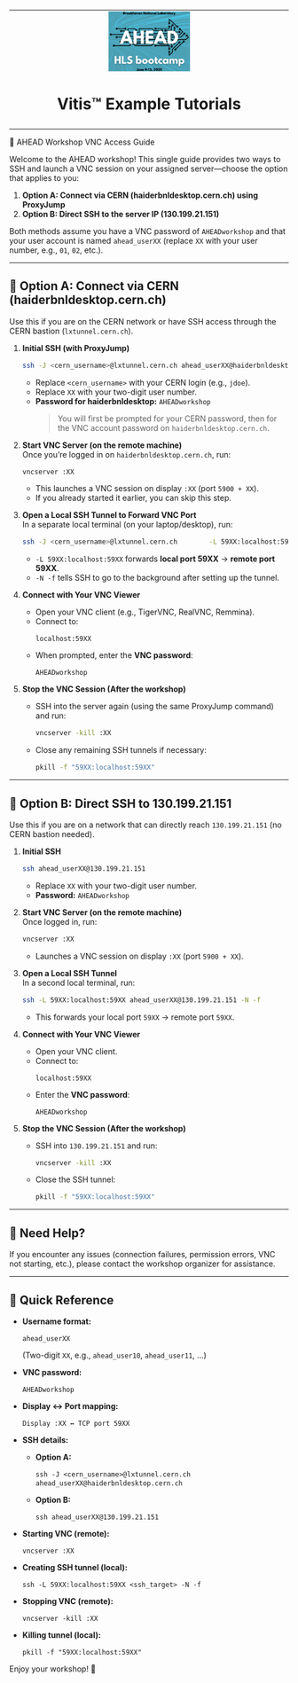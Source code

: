 <table class="sphinxhide" width="100%">
  <tr>
    <td align="center">
      <img src="../vadd/images/copy.png" width="30%"/><h1>Vitis™ Example Tutorials</h1>
    </td>
  </tr>
  <tr>
    <td></td>
  </tr>
</table

# 🚀 AHEAD Workshop VNC Access Guide

Welcome to the AHEAD workshop! This single guide provides two ways to SSH and launch a VNC session on your assigned server—choose the option that applies to you:

1. **Option A: Connect via CERN (haiderbnldesktop.cern.ch) using ProxyJump**  
2. **Option B: Direct SSH to the server IP (130.199.21.151)**

Both methods assume you have a VNC password of `AHEADworkshop` and that your user account is named `ahead_userXX` (replace `XX` with your user number, e.g., `01`, `02`, etc.).  

---

## 📌 Option A: Connect via CERN (haiderbnldesktop.cern.ch)

Use this if you are on the CERN network or have SSH access through the CERN bastion (`lxtunnel.cern.ch`).

1. **Initial SSH (with ProxyJump)**  
   ```bash
   ssh -J <cern_username>@lxtunnel.cern.ch ahead_userXX@haiderbnldesktop.cern.ch
   ```
   - Replace `<cern_username>` with your CERN login (e.g., `jdoe`).  
   - Replace `XX` with your two-digit user number.  
   - **Password for haiderbnldesktop:** `AHEADworkshop`  
     > You will first be prompted for your CERN password, then for the VNC account password on `haiderbnldesktop.cern.ch`.

2. **Start VNC Server (on the remote machine)**  
   Once you’re logged in on `haiderbnldesktop.cern.ch`, run:  
   ```bash
   vncserver :XX
   ```  
   - This launches a VNC session on display `:XX` (port `5900 + XX`).  
   - If you already started it earlier, you can skip this step.

3. **Open a Local SSH Tunnel to Forward VNC Port**  
   In a separate local terminal (on your laptop/desktop), run:
   ```bash
   ssh -J <cern_username>@lxtunnel.cern.ch        -L 59XX:localhost:59XX        ahead_userXX@haiderbnldesktop.cern.ch        -N -f
   ```  
   - `-L 59XX:localhost:59XX` forwards **local port 59XX** → **remote port 59XX**.  
   - `-N -f` tells SSH to go to the background after setting up the tunnel.  

4. **Connect with Your VNC Viewer**  
   - Open your VNC client (e.g., TigerVNC, RealVNC, Remmina).  
   - Connect to:  
     ```
     localhost:59XX
     ```  
   - When prompted, enter the **VNC password**:  
     ```
     AHEADworkshop
     ```

5. **Stop the VNC Session (After the workshop)**  
   - SSH into the server again (using the same ProxyJump command) and run:  
     ```bash
     vncserver -kill :XX
     ```  
   - Close any remaining SSH tunnels if necessary:  
     ```bash
     pkill -f "59XX:localhost:59XX"
     ```

---

## 📌 Option B: Direct SSH to 130.199.21.151

Use this if you are on a network that can directly reach `130.199.21.151` (no CERN bastion needed).

1. **Initial SSH**  
   ```bash
   ssh ahead_userXX@130.199.21.151
   ```
   - Replace `XX` with your two-digit user number.  
   - **Password:** `AHEADworkshop`

2. **Start VNC Server (on the remote machine)**  
   Once logged in, run:
   ```bash
   vncserver :XX
   ```
   - Launches a VNC session on display `:XX` (port `5900 + XX`).

3. **Open a Local SSH Tunnel**  
   In a second local terminal, run:
   ```bash
   ssh -L 59XX:localhost:59XX ahead_userXX@130.199.21.151 -N -f
   ```
   - This forwards your local port `59XX` → remote port `59XX`.

4. **Connect with Your VNC Viewer**  
   - Open your VNC client.  
   - Connect to:
     ```
     localhost:59XX
     ```
   - Enter the **VNC password**:
     ```
     AHEADworkshop
     ```

5. **Stop the VNC Session (After the workshop)**  
   - SSH into `130.199.21.151` and run:
     ```bash
     vncserver -kill :XX
     ```
   - Close the SSH tunnel:
     ```bash
     pkill -f "59XX:localhost:59XX"
     ```

---

## 📩 Need Help?

If you encounter any issues (connection failures, permission errors, VNC not starting, etc.), please contact the workshop organizer for assistance.

---

## 🔑 Quick Reference

- **Username format:**  
  ```
  ahead_userXX
  ```  
  (Two-digit `XX`, e.g., `ahead_user10`, `ahead_user11`, …)

- **VNC password:**  
  ```
  AHEADworkshop
  ```

- **Display ↔ Port mapping:**  
  ```
  Display :XX ↔ TCP port 59XX
  ```

- **SSH details:**  
  - **Option A:**  
    ```
    ssh -J <cern_username>@lxtunnel.cern.ch ahead_userXX@haiderbnldesktop.cern.ch
    ```  
  - **Option B:**  
    ```
    ssh ahead_userXX@130.199.21.151
    ```

- **Starting VNC (remote):**  
  ```
  vncserver :XX
  ```

- **Creating SSH tunnel (local):**  
  ```
  ssh -L 59XX:localhost:59XX <ssh_target> -N -f
  ```

- **Stopping VNC (remote):**  
  ```
  vncserver -kill :XX
  ```

- **Killing tunnel (local):**  
  ```
  pkill -f "59XX:localhost:59XX"
  ```

Enjoy your workshop! 🚀
